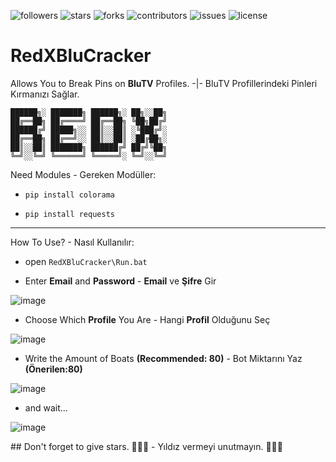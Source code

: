 <img alt="followers" title="Follow" src="https://img.shields.io/github/followers/Scriptez1?color=ff0000&style=for-the-badge&logo=github&label=Follow"/> <img alt="stars" title="Stars" src="https://img.shields.io/github/stars/Scriptez1/RedXBluCracker?color=FFFF00&style=for-the-badge&logo=github&label=Stars"/> <img alt="forks" title="Forks" src="https://img.shields.io/github/forks/Scriptez1/RedXBluCracker?color=4455dd&style=for-the-badge&logo=github&label=Forks"/> <img alt="contributors" title="Contributors" src="https://img.shields.io/github/contributors/Scriptez1/RedXBluCracker?color=527826&style=for-the-badge&logo=github&label=Contributors"/> <img alt="issues" title="Issues" src="https://img.shields.io/github/issues/Scriptez1/RedXBluCracker?color=fffbbb&style=for-the-badge&logo=github&label=Issues"/> <img alt="license" title="License" src="https://img.shields.io/github/license/Scriptez1/RedXBluCracker?color=FF7F00&style=for-the-badge&logo=github&label=License"/>



# RedXBluCracker
Allows You to Break Pins on **BluTV** Profiles. -|- BluTV Profillerindeki Pinleri Kırmanızı Sağlar.
```
██████╗░ ███████╗ ██████╗░ ██╗░░██╗
██╔══██╗ ██╔════╝ ██╔══██╗ ╚██╗██╔╝
██████╔╝ █████╗░░ ██║░░██║ ░╚███╔╝░
██╔══██╗ ██╔══╝░░ ██║░░██║ ░██╔██╗░
██║░░██║ ███████╗ ██████╔╝ ██╔╝╚██╗
╚═╝░░╚═╝ ╚══════╝ ╚═════╝░ ╚═╝░░╚═╝
```

<p>Need Modules - Gereken Modüller:</p>

* ``` pip install colorama ```

* ``` pip install requests ```

-----------------------------------

<p>How To Use? - Nasıl Kullanılır:</p>

* open ````RedXBluCracker\Run.bat````

* Enter **Email** and **Password** - **Email** ve **Şifre** Gir

![image](https://github.com/Scriptez1/RedXBluCracker/assets/96830819/c49a357a-8b47-4e75-b37d-0dc6280942e5)

* Choose Which **Profile** You Are - Hangi **Profil** Olduğunu Seç

![image](https://github.com/Scriptez1/RedXBluCracker/assets/96830819/931d297b-1cc4-44d9-9037-cb2620ff15b0)

* Write the Amount of Boats **(Recommended: 80)** - Bot Miktarını Yaz **(Önerilen:80)**

![image](https://github.com/Scriptez1/RedXBluCracker/assets/96830819/695fe749-3981-40fc-8479-f0a5e1115d85)

* and wait...

![image](https://github.com/Scriptez1/RedXBluCracker/assets/96830819/1f512c47-09ba-4803-9921-ae114d2008c7)

<p>## Don't forget to give stars. 🌟🌟🌟 - Yıldız vermeyi unutmayın. 🌟🌟🌟</p>

